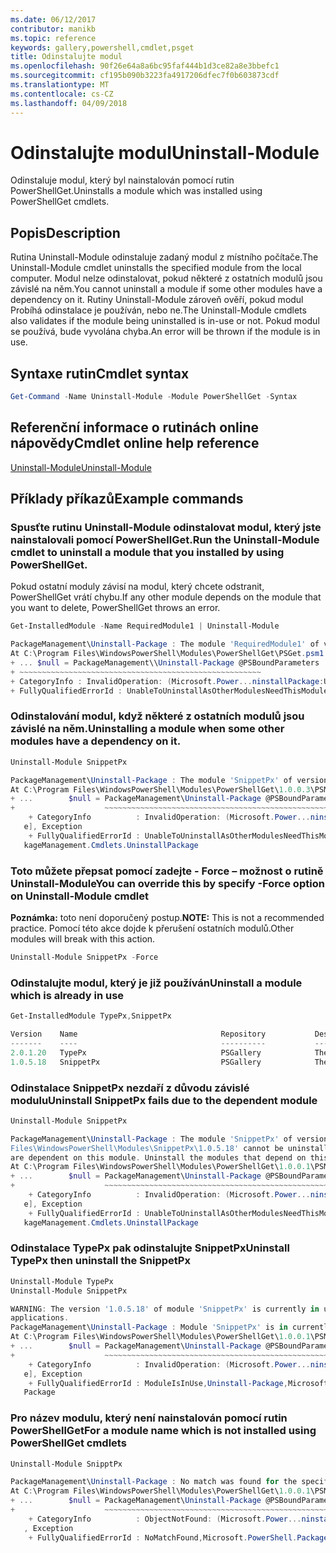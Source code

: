 ```yaml
---
ms.date: 06/12/2017
contributor: manikb
ms.topic: reference
keywords: gallery,powershell,cmdlet,psget
title: Odinstalujte modul
ms.openlocfilehash: 90f26e64a8a6bc95faf444b1d3ce82a8e3bbefc1
ms.sourcegitcommit: cf195b090b3223fa4917206dfec7f0b603873cdf
ms.translationtype: MT
ms.contentlocale: cs-CZ
ms.lasthandoff: 04/09/2018
---
```

# <a name="uninstall-module"></a><span data-ttu-id="bdc83-103">Odinstalujte modul</span><span class="sxs-lookup"><span data-stu-id="bdc83-103">Uninstall-Module</span></span>

<span data-ttu-id="bdc83-104">Odinstaluje modul, který byl nainstalován pomocí rutin PowerShellGet.</span><span class="sxs-lookup"><span data-stu-id="bdc83-104">Uninstalls a module which was installed using PowerShellGet cmdlets.</span></span>

## <a name="description"></a><span data-ttu-id="bdc83-105">Popis</span><span class="sxs-lookup"><span data-stu-id="bdc83-105">Description</span></span>

<span data-ttu-id="bdc83-106">Rutina Uninstall-Module odinstaluje zadaný modul z místního počítače.</span><span class="sxs-lookup"><span data-stu-id="bdc83-106">The Uninstall-Module cmdlet uninstalls the specified module from the local computer.</span></span>
<span data-ttu-id="bdc83-107">Modul nelze odinstalovat, pokud některé z ostatních modulů jsou závislé na něm.</span><span class="sxs-lookup"><span data-stu-id="bdc83-107">You cannot uninstall a module if some other modules have a dependency on it.</span></span>
<span data-ttu-id="bdc83-108">Rutiny Uninstall-Module zároveň ověří, pokud modul Probíhá odinstalace je používán, nebo ne.</span><span class="sxs-lookup"><span data-stu-id="bdc83-108">The Uninstall-Module cmdlets also validates if the module being uninstalled is in-use or not.</span></span> <span data-ttu-id="bdc83-109">Pokud modul se používá, bude vyvolána chyba.</span><span class="sxs-lookup"><span data-stu-id="bdc83-109">An error will be thrown if the module is in use.</span></span>

## <a name="cmdlet-syntax"></a><span data-ttu-id="bdc83-110">Syntaxe rutin</span><span class="sxs-lookup"><span data-stu-id="bdc83-110">Cmdlet syntax</span></span>
```powershell
Get-Command -Name Uninstall-Module -Module PowerShellGet -Syntax
```

## <a name="cmdlet-online-help-reference"></a><span data-ttu-id="bdc83-111">Referenční informace o rutinách online nápovědy</span><span class="sxs-lookup"><span data-stu-id="bdc83-111">Cmdlet online help reference</span></span>

[<span data-ttu-id="bdc83-112">Uninstall-Module</span><span class="sxs-lookup"><span data-stu-id="bdc83-112">Uninstall-Module</span></span>](http://go.microsoft.com/fwlink/?LinkId=526864)


## <a name="example-commands"></a><span data-ttu-id="bdc83-113">Příklady příkazů</span><span class="sxs-lookup"><span data-stu-id="bdc83-113">Example commands</span></span>

###  <a name="run-the-uninstall-module-cmdlet-to-uninstall-a-module-that-you-installed-by-using-powershellget"></a><span data-ttu-id="bdc83-114">Spusťte rutinu Uninstall-Module odinstalovat modul, který jste nainstalovali pomocí PowerShellGet.</span><span class="sxs-lookup"><span data-stu-id="bdc83-114">Run the Uninstall-Module cmdlet to uninstall a module that you installed by using PowerShellGet.</span></span>
<span data-ttu-id="bdc83-115">Pokud ostatní moduly závisí na modul, který chcete odstranit, PowerShellGet vrátí chybu.</span><span class="sxs-lookup"><span data-stu-id="bdc83-115">If any other module depends on the module that you want to delete, PowerShellGet throws an error.</span></span>
```powershell
Get-InstalledModule -Name RequiredModule1 | Uninstall-Module

PackageManagement\Uninstall-Package : The module 'RequiredModule1' of version '2.5' in module base folder 'C:\Program Files\WindowsPowerShell\Modules\RequiredModule1\2.5' cannot be uninstalled, because one or more other modules 'ModuleWithDependencies2' are dependent on this module. Uninstall the modules that depend on this module before uninstalling module 'RequiredModule1'.
At C:\Program Files\WindowsPowerShell\Modules\PowerShellGet\PSGet.psm1:1303 char:25
+ ... $null = PackageManagement\\Uninstall-Package @PSBoundParameters
+ ~~~~~~~~~~~~~~~~~~~~~~~~~~~~~~~~~~~~~~~~~~~~~~~~~~~~~~
+ CategoryInfo : InvalidOperation: (Microsoft.Power...ninstallPackage:UninstallPackage) [Uninstall-Package], Exception
+ FullyQualifiedErrorId : UnableToUninstallAsOtherModulesNeedThisModule,Uninstall-Package,Microsoft.PowerShell.PackageManagement.Cmdlets.UninstallPackage
```

### <a name="uninstalling-a-module-when-some-other-modules-have-a-dependency-on-it"></a><span data-ttu-id="bdc83-116">Odinstalování modul, když některé z ostatních modulů jsou závislé na něm.</span><span class="sxs-lookup"><span data-stu-id="bdc83-116">Uninstalling a module when some other modules have a dependency on it.</span></span>

```powershell
Uninstall-Module SnippetPx

PackageManagement\Uninstall-Package : The module 'SnippetPx' of version '1.0.5.18' in module base folder 'C:\ProgramFiles\WindowsPowerShell\Modules\SnippetPx\1.0.5.18' cannot be uninstalled, because one or more other modules 'TypePx' are dependent on this module. Uninstall the modules that depend on this module before uninstalling module 'SnippetPx'.
At C:\Program Files\WindowsPowerShell\Modules\PowerShellGet\1.0.0.3\PSModule.psm1:1803 char:21
+ ...        $null = PackageManagement\Uninstall-Package @PSBoundParameters
+                    ~~~~~~~~~~~~~~~~~~~~~~~~~~~~~~~~~~~~~~~~~~~~~~~~~~~~~~
    + CategoryInfo          : InvalidOperation: (Microsoft.Power...ninstallPackage:UninstallPackage) [Uninstall-Packag
   e], Exception
    + FullyQualifiedErrorId : UnableToUninstallAsOtherModulesNeedThisModule,Uninstall-Package,Microsoft.PowerShell.Pac
   kageManagement.Cmdlets.UninstallPackage
```

### <a name="you-can-override-this-by-specify--force-option-on-uninstall-module-cmdlet"></a><span data-ttu-id="bdc83-117">Toto můžete přepsat pomocí zadejte - Force – možnost o rutině Uninstall-Module</span><span class="sxs-lookup"><span data-stu-id="bdc83-117">You can override this by specify -Force option on Uninstall-Module cmdlet</span></span>
<span data-ttu-id="bdc83-118">**Poznámka:** toto není doporučený postup.</span><span class="sxs-lookup"><span data-stu-id="bdc83-118">**NOTE:** This is not a recommended practice.</span></span> <span data-ttu-id="bdc83-119">Pomocí této akce dojde k přerušení ostatních modulů.</span><span class="sxs-lookup"><span data-stu-id="bdc83-119">Other modules will break with this action.</span></span>

```powershell
Uninstall-Module SnippetPx -Force
```

### <a name="uninstall-a-module-which-is-already-in-use"></a><span data-ttu-id="bdc83-120">Odinstalujte modul, který je již používán</span><span class="sxs-lookup"><span data-stu-id="bdc83-120">Uninstall a module which is already in use</span></span>

```powershell
Get-InstalledModule TypePx,SnippetPx

Version    Name                                Repository           Description
-------    ----                                ----------           -----------
2.0.1.20   TypePx                              PSGallery            The TypePx module adds properties and methods to...
1.0.5.18   SnippetPx                           PSGallery            The SnippetPx module enhances the snippet experi...
```

### <a name="uninstall-snippetpx-fails-due-to-the-dependent-module"></a><span data-ttu-id="bdc83-121">Odinstalace SnippetPx nezdaří z důvodu závislé modulu</span><span class="sxs-lookup"><span data-stu-id="bdc83-121">Uninstall SnippetPx fails due to the dependent module</span></span>

```powershell
Uninstall-Module SnippetPx

PackageManagement\Uninstall-Package : The module 'SnippetPx' of version '1.0.5.18' in module base folder 'C:\Program
Files\WindowsPowerShell\Modules\SnippetPx\1.0.5.18' cannot be uninstalled, because one or more other modules 'TypePx'
are dependent on this module. Uninstall the modules that depend on this module before uninstalling module 'SnippetPx'.
At C:\Program Files\WindowsPowerShell\Modules\PowerShellGet\1.0.0.1\PSModule.psm1:1914 char:21
+ ...        $null = PackageManagement\Uninstall-Package @PSBoundParameters
+                    ~~~~~~~~~~~~~~~~~~~~~~~~~~~~~~~~~~~~~~~~~~~~~~~~~~~~~~
    + CategoryInfo          : InvalidOperation: (Microsoft.Power...ninstallPackage:UninstallPackage) [Uninstall-Packag
   e], Exception
    + FullyQualifiedErrorId : UnableToUninstallAsOtherModulesNeedThisModule,Uninstall-Package,Microsoft.PowerShell.Pac
   kageManagement.Cmdlets.UninstallPackage
```

### <a name="uninstall-typepx-then-uninstall-the-snippetpx"></a><span data-ttu-id="bdc83-122">Odinstalace TypePx pak odinstalujte SnippetPx</span><span class="sxs-lookup"><span data-stu-id="bdc83-122">Uninstall TypePx then uninstall the SnippetPx</span></span>

```powershell
Uninstall-Module TypePx
Uninstall-Module SnippetPx

WARNING: The version '1.0.5.18' of module 'SnippetPx' is currently in use. Retry the operation after closing the
applications.
PackageManagement\Uninstall-Package : Module 'SnippetPx' is in currently in use.
At C:\Program Files\WindowsPowerShell\Modules\PowerShellGet\1.0.0.1\PSModule.psm1:1914 char:21
+ ...        $null = PackageManagement\Uninstall-Package @PSBoundParameters
+                    ~~~~~~~~~~~~~~~~~~~~~~~~~~~~~~~~~~~~~~~~~~~~~~~~~~~~~~
    + CategoryInfo          : InvalidOperation: (Microsoft.Power...ninstallPackage:UninstallPackage) [Uninstall-Packag
   e], Exception
    + FullyQualifiedErrorId : ModuleIsInUse,Uninstall-Package,Microsoft.PowerShell.PackageManagement.Cmdlets.Uninstall
   Package
```


### <a name="for-a-module-name-which-is-not-installed-using-powershellget-cmdlets"></a><span data-ttu-id="bdc83-123">Pro název modulu, který není nainstalován pomocí rutin PowerShellGet</span><span class="sxs-lookup"><span data-stu-id="bdc83-123">For a module name which is not installed using PowerShellGet cmdlets</span></span>

```powershell
Uninstall-Module SnipptPx

PackageManagement\Uninstall-Package : No match was found for the specified search criteria and module names 'SnipptPx'.
At C:\Program Files\WindowsPowerShell\Modules\PowerShellGet\1.0.0.1\PSModule.psm1:1914 char:21
+ ...        $null = PackageManagement\Uninstall-Package @PSBoundParameters
+                    ~~~~~~~~~~~~~~~~~~~~~~~~~~~~~~~~~~~~~~~~~~~~~~~~~~~~~~
    + CategoryInfo          : ObjectNotFound: (Microsoft.Power...ninstallPackage:UninstallPackage) [Uninstall-Package]
   , Exception
    + FullyQualifiedErrorId : NoMatchFound,Microsoft.PowerShell.PackageManagement.Cmdlets.UninstallPackage
```